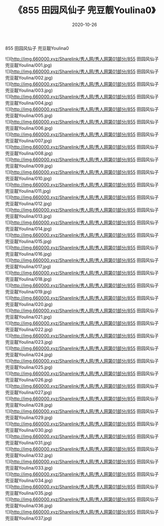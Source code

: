 ﻿---
layout: post
title:  《855 田园风仙子 兜豆靓Youlina0》
date:   2020-10-26
img: http://img.660000.xyz/Sharelink/秀人网/秀人网第01部分/855 田园风仙子 兜豆靓Youlina0/000.jpg
categories: [美女, 清纯, 唯美]
---

855 田园风仙子 兜豆靓Youlina0

  ![](http://img.660000.xyz/Sharelink/秀人网/秀人网第01部分/855 田园风仙子 兜豆靓Youlina/001.jpg) <br> ![](http://img.660000.xyz/Sharelink/秀人网/秀人网第01部分/855 田园风仙子 兜豆靓Youlina/002.jpg) <br> ![](http://img.660000.xyz/Sharelink/秀人网/秀人网第01部分/855 田园风仙子 兜豆靓Youlina/003.jpg) <br> ![](http://img.660000.xyz/Sharelink/秀人网/秀人网第01部分/855 田园风仙子 兜豆靓Youlina/004.jpg) <br> ![](http://img.660000.xyz/Sharelink/秀人网/秀人网第01部分/855 田园风仙子 兜豆靓Youlina/005.jpg) <br> ![](http://img.660000.xyz/Sharelink/秀人网/秀人网第01部分/855 田园风仙子 兜豆靓Youlina/006.jpg) <br> ![](http://img.660000.xyz/Sharelink/秀人网/秀人网第01部分/855 田园风仙子 兜豆靓Youlina/007.jpg) <br> ![](http://img.660000.xyz/Sharelink/秀人网/秀人网第01部分/855 田园风仙子 兜豆靓Youlina/008.jpg) <br> ![](http://img.660000.xyz/Sharelink/秀人网/秀人网第01部分/855 田园风仙子 兜豆靓Youlina/009.jpg) <br> ![](http://img.660000.xyz/Sharelink/秀人网/秀人网第01部分/855 田园风仙子 兜豆靓Youlina/010.jpg) <br> ![](http://img.660000.xyz/Sharelink/秀人网/秀人网第01部分/855 田园风仙子 兜豆靓Youlina/011.jpg) <br> ![](http://img.660000.xyz/Sharelink/秀人网/秀人网第01部分/855 田园风仙子 兜豆靓Youlina/012.jpg) <br> ![](http://img.660000.xyz/Sharelink/秀人网/秀人网第01部分/855 田园风仙子 兜豆靓Youlina/013.jpg) <br> ![](http://img.660000.xyz/Sharelink/秀人网/秀人网第01部分/855 田园风仙子 兜豆靓Youlina/014.jpg) <br> ![](http://img.660000.xyz/Sharelink/秀人网/秀人网第01部分/855 田园风仙子 兜豆靓Youlina/015.jpg) <br> ![](http://img.660000.xyz/Sharelink/秀人网/秀人网第01部分/855 田园风仙子 兜豆靓Youlina/016.jpg) <br> ![](http://img.660000.xyz/Sharelink/秀人网/秀人网第01部分/855 田园风仙子 兜豆靓Youlina/017.jpg) <br> ![](http://img.660000.xyz/Sharelink/秀人网/秀人网第01部分/855 田园风仙子 兜豆靓Youlina/018.jpg) <br> ![](http://img.660000.xyz/Sharelink/秀人网/秀人网第01部分/855 田园风仙子 兜豆靓Youlina/019.jpg) <br> ![](http://img.660000.xyz/Sharelink/秀人网/秀人网第01部分/855 田园风仙子 兜豆靓Youlina/020.jpg) <br> ![](http://img.660000.xyz/Sharelink/秀人网/秀人网第01部分/855 田园风仙子 兜豆靓Youlina/021.jpg) <br> ![](http://img.660000.xyz/Sharelink/秀人网/秀人网第01部分/855 田园风仙子 兜豆靓Youlina/022.jpg) <br> ![](http://img.660000.xyz/Sharelink/秀人网/秀人网第01部分/855 田园风仙子 兜豆靓Youlina/023.jpg) <br> ![](http://img.660000.xyz/Sharelink/秀人网/秀人网第01部分/855 田园风仙子 兜豆靓Youlina/024.jpg) <br> ![](http://img.660000.xyz/Sharelink/秀人网/秀人网第01部分/855 田园风仙子 兜豆靓Youlina/025.jpg) <br> ![](http://img.660000.xyz/Sharelink/秀人网/秀人网第01部分/855 田园风仙子 兜豆靓Youlina/026.jpg) <br> ![](http://img.660000.xyz/Sharelink/秀人网/秀人网第01部分/855 田园风仙子 兜豆靓Youlina/027.jpg) <br> ![](http://img.660000.xyz/Sharelink/秀人网/秀人网第01部分/855 田园风仙子 兜豆靓Youlina/028.jpg) <br> ![](http://img.660000.xyz/Sharelink/秀人网/秀人网第01部分/855 田园风仙子 兜豆靓Youlina/029.jpg) <br> ![](http://img.660000.xyz/Sharelink/秀人网/秀人网第01部分/855 田园风仙子 兜豆靓Youlina/030.jpg) <br> ![](http://img.660000.xyz/Sharelink/秀人网/秀人网第01部分/855 田园风仙子 兜豆靓Youlina/031.jpg) <br> ![](http://img.660000.xyz/Sharelink/秀人网/秀人网第01部分/855 田园风仙子 兜豆靓Youlina/032.jpg) <br> ![](http://img.660000.xyz/Sharelink/秀人网/秀人网第01部分/855 田园风仙子 兜豆靓Youlina/033.jpg) <br> ![](http://img.660000.xyz/Sharelink/秀人网/秀人网第01部分/855 田园风仙子 兜豆靓Youlina/034.jpg) <br> ![](http://img.660000.xyz/Sharelink/秀人网/秀人网第01部分/855 田园风仙子 兜豆靓Youlina/035.jpg) <br> ![](http://img.660000.xyz/Sharelink/秀人网/秀人网第01部分/855 田园风仙子 兜豆靓Youlina/036.jpg) <br> ![](http://img.660000.xyz/Sharelink/秀人网/秀人网第01部分/855 田园风仙子 兜豆靓Youlina/037.jpg) <br>